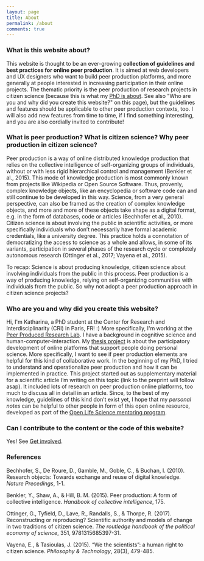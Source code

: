 ```yaml
---
layout: page
title: About
permalink: /about
comments: true
---
```


### What is this website about?
This website is thought to be an ever-growing **collection of guidelines and best practices for online peer production**. It is aimed at web developers and UX designers who want to build peer production platforms, and more generally at people interested in increasing participation in their online projects. The thematic priority is the peer production of research projects in citizen science (because this is what my [PhD is about](https://projects.cri-paris.org/projects/DngFftiU/summary). See also "Who are you and why did you create this website?" on this page), but the guidelines and features should be applicable to other peer production contexts, too. I will also add new features from time to time, if I find something interesting, and you are also cordially invited to contribute!

### What is peer production? What is citizen science? Why peer production in citizen science?
Peer production is a way of online distributed knowledge production that relies on the collective intelligence of self-organizing groups of individuals, without or with less rigid hierarchical control and management (Benkler et al., 2015). This mode of knowledge production is most commonly known from projects like Wikipedia or Open Source Software. Thus, provenly, complex knowledge objects, like an encyclopedia or software code can and still continue to be developed in this way. Science, from a very general perspective, can also be framed as the creation of complex knowledge objects, and more and more of these objects take shape as a digital format, e.g. in the form of databases, code or articles (Bechhofer et al., 2010). Citizen science is about involving the public in scientific activities, or more specifically individuals who don’t necessarily have formal academic credentials, like a university degree. This practice holds a connotation of democratizing the access to science as a whole and allows, in some of its variants, participation in several phases of the research cycle or completely autonomous research (Ottinger et al., 2017; Vayena et al., 2015). 

To recap: Science is about producing knowledge, citizen science about involving individuals from the public in this process. Peer production is a way of producing knowledge, relying on self-organizing communities with individuals from the public. So why not adopt a peer production approach in citizen science projects?

### Who are you and why did you create this website?
Hi, I'm Katharina, a PhD student at the Center for Research and Interdisciplinarity (CRI) in Paris, FR! :) More specifically, I'm working at the [Peer Produced Research Lab](https://peer-produced.science/). I have a background in cognitive science and human-computer-interaction. My [thesis project](https://projects.cri-paris.org/projects/DngFftiU/summary) is about the participatory development of online platforms that support people doing personal science. More specifically, I want to see if peer
production elements are helpful for this kind of collaborative work. In the beginning of my PhD, I tried to understand and operationalize peer production and how it can
be implemented in practice. This project started out as supplementary material for a scientific article I’m writing on this topic (link to the preprint will follow asap). It included lots of research on peer production online platforms, too much to discuss all in detail in an article. Since, to the best of my knowledge, guidelines of this kind don’t exist yet, I hope that my *personal notes* can be helpful to other people in form of this open online resource, developed as part of the [Open Life Science mentoring program](https://openlifesci.org/).

### Can I contribute to the content or the code of this website?
Yes! See [Get involved](https://peer-produced.science/best-practices/get-involved).

### References
Bechhofer, S., De Roure, D., Gamble, M., Goble, C., & Buchan, I. (2010). Research objects: Towards exchange and reuse of digital knowledge. *Nature Precedings*, 1-1.

Benkler, Y., Shaw, A., & Hill, B. M. (2015). Peer production: A form of collective intelligence. *Handbook of collective intelligence*, 175.

Ottinger, G., Tyfield, D., Lave, R., Randalls, S., & Thorpe, R. (2017). Reconstructing or reproducing? Scientific authority and models of change in two traditions of citizen science. *The routledge handbook of the political economy of science*, 351, 9781315685397-31.

Vayena, E., & Tasioulas, J. (2015). “We the scientists”: a human right to citizen science. *Philosophy & Technology*, 28(3), 479-485.
